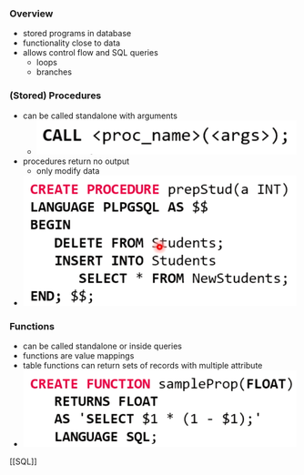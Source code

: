### Overview
+ stored programs in database
+ functionality close to data
+ allows control flow and SQL queries
	+ loops
	+ branches

### (Stored) Procedures
+ can be called standalone with arguments
	+ ![](../../../z_images/Pasted%20image%2020220412153539.png)
+ procedures return no output
	+ only modify data
+ ![](../../../z_images/Pasted%20image%2020220412153618.png)

### Functions
+ can be called standalone or inside queries
+ functions are value mappings
+ table functions can return sets of records with multiple attribute
+ ![](../../../z_images/Pasted%20image%2020220412153755.png)

[[SQL]]